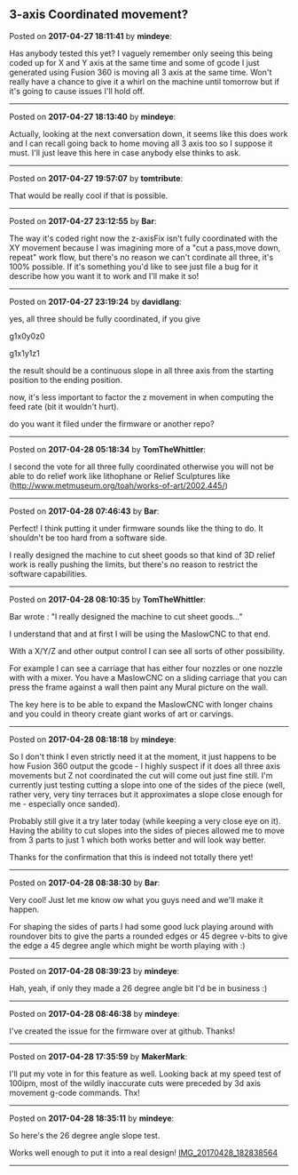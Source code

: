 ## 3-axis Coordinated movement?
Posted on **2017-04-27 18:11:41** by **mindeye**:

Has anybody tested this yet? I vaguely remember only seeing this being coded up for X and Y axis at the same time and some of gcode I just generated using Fusion 360 is moving all 3 axis at the same time. Won't really have a chance to give it a whirl on the machine until tomorrow but if it's going to cause issues I'll hold off.

---

Posted on **2017-04-27 18:13:40** by **mindeye**:

Actually, looking at the next conversation down, it seems like this does work and I can recall going back to home moving all 3 axis too so I suppose it must. I'll just leave this here in case anybody else thinks to ask.

---

Posted on **2017-04-27 19:57:07** by **tomtribute**:

That would be really cool if that is possible.

---

Posted on **2017-04-27 23:12:55** by **Bar**:

The way it's coded right now the z-axisFix isn't fully coordinated with the XY movement because I was imagining more of a "cut a pass,move down, repeat" work flow, but there's no reason we can't cordinate all three, it's 100% possible. If it's something you'd like to see just file a bug for it describe how you want it to work and I'll make it so!

---

Posted on **2017-04-27 23:19:24** by **davidlang**:

yes, all three should be fully coordinated, if you give

g1x0y0z0

g1x1y1z1



the result should be a continuous slope in all three axis from the starting position to the ending position.



now, it's less important to factor the z movement in when computing the feed rate (bit it wouldn't hurt).



do you want it filed under the firmware or another repo?

---

Posted on **2017-04-28 05:18:34** by **TomTheWhittler**:

I second the vote for all three fully coordinated otherwise you will not be able to do relief work like lithophane or Relief Sculptures like (http://www.metmuseum.org/toah/works-of-art/2002.445/)

---

Posted on **2017-04-28 07:46:43** by **Bar**:

Perfect! I think putting it under firmware sounds like the thing to do. It shouldn't be too hard from a software side. 



I really designed the machine to cut sheet goods so that kind of 3D relief work is really pushing the limits, but there's no reason to restrict the software capabilities.

---

Posted on **2017-04-28 08:10:35** by **TomTheWhittler**:

Bar wrote : "I really designed the machine to cut sheet goods..."

I understand that and at first I will be using the MaslowCNC to that end. 

With a X/Y/Z and other output control I can see all sorts of other possibility. 

For example I can see a carriage that has either four nozzles or one nozzle with with a mixer. You have a MaslowCNC on a sliding carriage that you can press the frame against a wall then paint any  Mural picture on the wall.

The key here is to be able to expand the MaslowCNC with longer chains and you could in theory create giant works of art or carvings.

---

Posted on **2017-04-28 08:18:18** by **mindeye**:

So I don't think I even strictly need it at the moment, it just happens to be how Fusion 360 output the gcode - I highly suspect if it does all three axis movements but Z not coordinated the cut will come out just fine still. I'm currently just testing cutting a slope into one of the sides of the piece (well, rather very, very tiny terraces but it approximates a slope close enough for me - especially once sanded).



Probably still give it a try later today (while keeping a very close eye on it). Having the ability to cut slopes into the sides of pieces allowed me to move from 3 parts to just 1 which both works better and will look way better.



Thanks for the confirmation that this is indeed not totally there yet!

---

Posted on **2017-04-28 08:38:30** by **Bar**:

Very cool! Just let me know ow what you guys need and we'll make it happen.



For shaping the sides of parts I had some good luck playing around with roundover bits to give the parts a rounded edges or 45 degree v-bits to give the edge a 45 degree angle which might be worth playing with :)

---

Posted on **2017-04-28 08:39:23** by **mindeye**:

Hah, yeah, if only they made a 26 degree angle bit I'd be in business :)

---

Posted on **2017-04-28 08:46:38** by **mindeye**:

I've created the issue for the firmware over at github. Thanks!

---

Posted on **2017-04-28 17:35:59** by **MakerMark**:

I'll put my vote in for this feature as well. Looking back at my speed test of 100ipm, most of the wildly inaccurate cuts were preceded by 3d axis movement g-code commands. Thx!

---

Posted on **2017-04-28 18:35:11** by **mindeye**:

So here's the 26 degree angle slope test.

Works well enough to put it into a real design! [IMG_20170428_182838564](../../images/ti/GV/tiGV_img_20170428_182838564.jpg.jpg)

---

